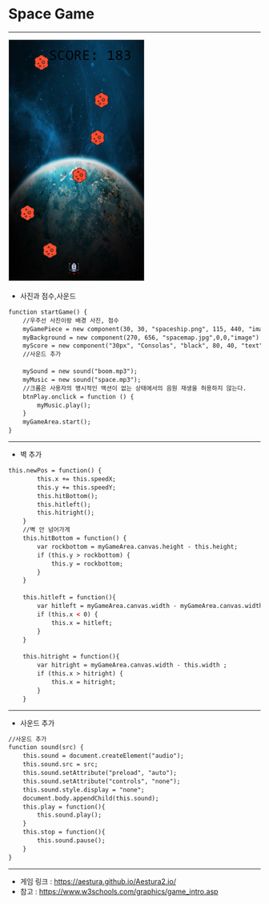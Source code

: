 # Space Game
------------------------------------------------
![a](/screen.PNG)

* 사진과 점수,사운드
```html
function startGame() {
    //우주선 사진이랑 배경 사진, 점수
    myGamePiece = new component(30, 30, "spaceship.png", 115, 440, "image");
    myBackground = new component(270, 656, "spacemap.jpg",0,0,"image")
    myScore = new component("30px", "Consolas", "black", 80, 40, "text");
    //사운드 추가
    
    mySound = new sound("boom.mp3");
    myMusic = new sound("space.mp3");
    //크롬은 사용자의 명시적인 액션이 없는 상태에서의 음원 재생을 허용하지 않는다.
    btnPlay.onclick = function () {
        myMusic.play();
    }
    myGameArea.start();
}
```
------------------------------------------------
* 벽 추가
```html
this.newPos = function() {
        this.x += this.speedX;
        this.y += this.speedY;
        this.hitBottom();
        this.hitleft();
        this.hitright();
    }
    //벽 안 넘어가게
    this.hitBottom = function() {
        var rockbottom = myGameArea.canvas.height - this.height;
        if (this.y > rockbottom) {
            this.y = rockbottom;
        }
    }

    this.hitleft = function(){
        var hitleft = myGameArea.canvas.width - myGameArea.canvas.width ;
        if (this.x < 0) {
            this.x = hitleft;
        }
    }

    this.hitright = function(){
        var hitright = myGameArea.canvas.width - this.width ;
        if (this.x > hitright) {
            this.x = hitright;
        }
    }
```
----------------------------------------------------
* 사운드 추가
```html
//사운드 추가
function sound(src) {
    this.sound = document.createElement("audio");
    this.sound.src = src;
    this.sound.setAttribute("preload", "auto");
    this.sound.setAttribute("controls", "none");
    this.sound.style.display = "none";
    document.body.appendChild(this.sound);
    this.play = function(){
        this.sound.play();
    }
    this.stop = function(){
        this.sound.pause();
    }    
}
```




-------------------------------------------------
* 게임 링크 : https://aestura.github.io/Aestura2.io/
* 참고 : https://www.w3schools.com/graphics/game_intro.asp
